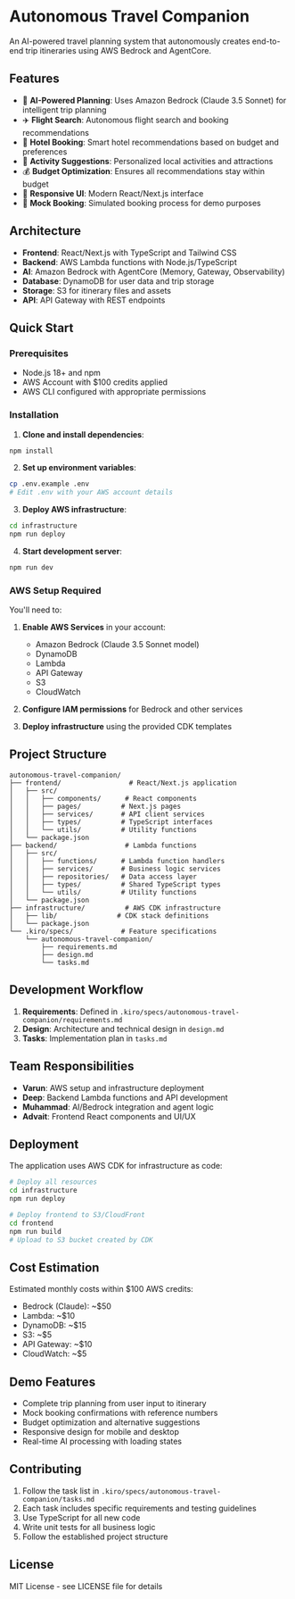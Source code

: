 # Autonomous Travel Companion

An AI-powered travel planning system that autonomously creates end-to-end trip itineraries using AWS Bedrock and AgentCore.

## Features

- 🤖 **AI-Powered Planning**: Uses Amazon Bedrock (Claude 3.5 Sonnet) for intelligent trip planning
- ✈️ **Flight Search**: Autonomous flight search and booking recommendations
- 🏨 **Hotel Booking**: Smart hotel recommendations based on budget and preferences
- 🎯 **Activity Suggestions**: Personalized local activities and attractions
- 💰 **Budget Optimization**: Ensures all recommendations stay within budget
- 📱 **Responsive UI**: Modern React/Next.js interface
- 🔄 **Mock Booking**: Simulated booking process for demo purposes

## Architecture

- **Frontend**: React/Next.js with TypeScript and Tailwind CSS
- **Backend**: AWS Lambda functions with Node.js/TypeScript
- **AI**: Amazon Bedrock with AgentCore (Memory, Gateway, Observability)
- **Database**: DynamoDB for user data and trip storage
- **Storage**: S3 for itinerary files and assets
- **API**: API Gateway with REST endpoints

## Quick Start

### Prerequisites

- Node.js 18+ and npm
- AWS Account with $100 credits applied
- AWS CLI configured with appropriate permissions

### Installation

1. **Clone and install dependencies**:
```bash
npm install
```

2. **Set up environment variables**:
```bash
cp .env.example .env
# Edit .env with your AWS account details
```

3. **Deploy AWS infrastructure**:
```bash
cd infrastructure
npm run deploy
```

4. **Start development server**:
```bash
npm run dev
```

### AWS Setup Required

You'll need to:

1. **Enable AWS Services** in your account:
   - Amazon Bedrock (Claude 3.5 Sonnet model)
   - DynamoDB
   - Lambda
   - API Gateway
   - S3
   - CloudWatch

2. **Configure IAM permissions** for Bedrock and other services

3. **Deploy infrastructure** using the provided CDK templates

## Project Structure

```
autonomous-travel-companion/
├── frontend/                 # React/Next.js application
│   ├── src/
│   │   ├── components/      # React components
│   │   ├── pages/          # Next.js pages
│   │   ├── services/       # API client services
│   │   ├── types/          # TypeScript interfaces
│   │   └── utils/          # Utility functions
│   └── package.json
├── backend/                 # Lambda functions
│   ├── src/
│   │   ├── functions/      # Lambda function handlers
│   │   ├── services/       # Business logic services
│   │   ├── repositories/   # Data access layer
│   │   ├── types/          # Shared TypeScript types
│   │   └── utils/          # Utility functions
│   └── package.json
├── infrastructure/          # AWS CDK infrastructure
│   ├── lib/               # CDK stack definitions
│   └── package.json
└── .kiro/specs/            # Feature specifications
    └── autonomous-travel-companion/
        ├── requirements.md
        ├── design.md
        └── tasks.md
```

## Development Workflow

1. **Requirements**: Defined in `.kiro/specs/autonomous-travel-companion/requirements.md`
2. **Design**: Architecture and technical design in `design.md`
3. **Tasks**: Implementation plan in `tasks.md`

## Team Responsibilities

- **Varun**: AWS setup and infrastructure deployment
- **Deep**: Backend Lambda functions and API development
- **Muhammad**: AI/Bedrock integration and agent logic
- **Advait**: Frontend React components and UI/UX

## Deployment

The application uses AWS CDK for infrastructure as code:

```bash
# Deploy all resources
cd infrastructure
npm run deploy

# Deploy frontend to S3/CloudFront
cd frontend
npm run build
# Upload to S3 bucket created by CDK
```

## Cost Estimation

Estimated monthly costs within $100 AWS credits:
- Bedrock (Claude): ~$50
- Lambda: ~$10
- DynamoDB: ~$15
- S3: ~$5
- API Gateway: ~$10
- CloudWatch: ~$5

## Demo Features

- Complete trip planning from user input to itinerary
- Mock booking confirmations with reference numbers
- Budget optimization and alternative suggestions
- Responsive design for mobile and desktop
- Real-time AI processing with loading states

## Contributing

1. Follow the task list in `.kiro/specs/autonomous-travel-companion/tasks.md`
2. Each task includes specific requirements and testing guidelines
3. Use TypeScript for all new code
4. Write unit tests for all business logic
5. Follow the established project structure

## License

MIT License - see LICENSE file for details